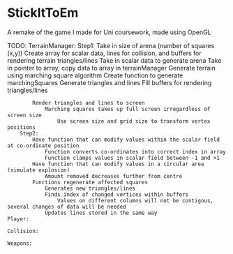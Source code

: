 # StickItToEm
A remake of the game I made for Uni coursework, made using OpenGL

TODO:
	TerrainManager:
		Step1:
			Take in size of arena (number of squares (x,y))
				Create array for scalar data, lines for collision, and buffers for rendering terrain triangles/lines
			Take in scalar data to generate arena
				Take in pointer to array, copy data to array in terrainManager
			Generate terrain using marching square algorithm
				Create function to generate marchingSquares
				Generate triangles and lines
					Fill buffers for rendering triangles/lines

			Render triangles and lines to screen
				Marching squares takes up full screen irregardless of screen size
					Use screen size and grid size to transform vertex positions
		Step2:
			Have function that can modify values within the scalar field at co-ordinate position
				Function converts co-ordinates into correct index in array
				Function clamps values in scalar field between -1 and +1
			Have function that can modify values in a circular area (simulate explosion)
				Amount removed decreases further from centre
			Functions regenerate affected squares
				Generates new triangles/lines
				Finds index of changed vertices within buffers
					Values on different columns will not be contigous, several changes of data will be needed
				Updates lines stored in the same way
	Player:

	Collision:

	Weapons:

